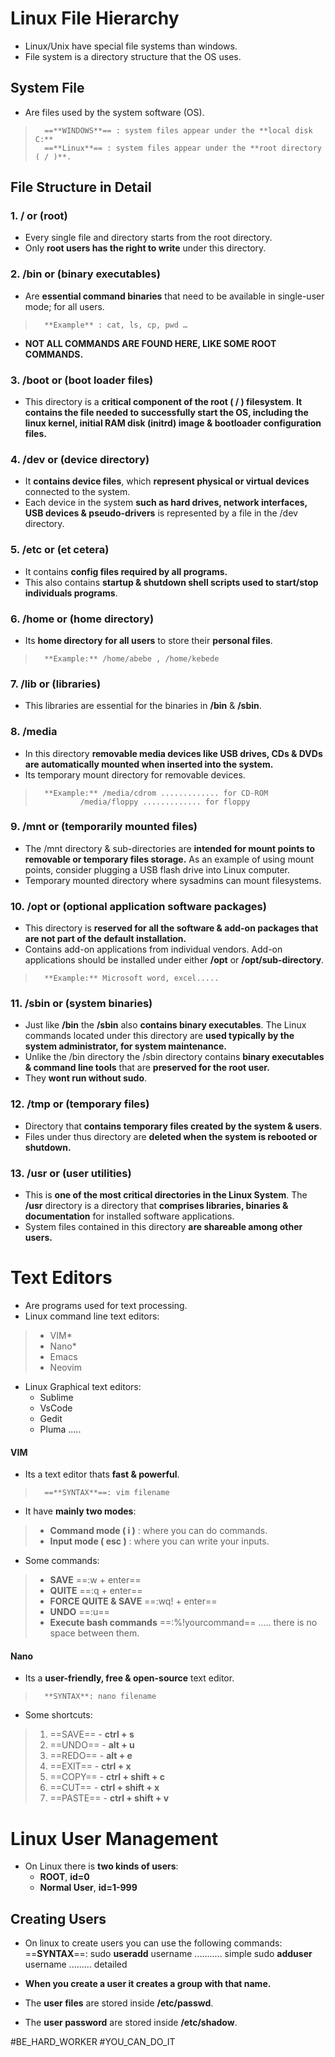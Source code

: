# Linux File Hierarchy
- Linux/Unix have special file systems than windows.
- File system is a directory structure that the OS uses.
## System File
- Are files used by the system software (OS).
> 		==**WINDOWS**== : system files appear under the **local disk C:**
> 		==**Linux**== : system files appear under the **root directory ( / )**.

## File Structure in Detail
### 1. / or (root)
- Every single file and directory starts from the root directory.
- Only **root users has the right to write** under this directory.

### 2. /bin or (binary executables)
- Are **essential command binaries** that need to be available in single-user mode; for all users.
> 		**Example** : cat, ls, cp, pwd …
- **NOT ALL COMMANDS ARE FOUND HERE, LIKE SOME ROOT COMMANDS.**

### 3. /boot or (boot loader files)
- This directory is a **critical component of the root ( / ) filesystem**. **It contains the file needed to successfully start the OS, including the linux kernel, initial RAM disk (initrd) image & bootloader configuration files.**

### 4. /dev or (device directory)
- It **contains device files**, which **represent physical or virtual devices** connected to the system.
- Each device in the system **such as hard drives, network interfaces, USB devices & pseudo-drivers** is represented by a file in the /dev directory.

### 5. /etc or (et cetera)
- It contains **config files required by all programs.**
- This also contains **startup & shutdown shell scripts used to start/stop individuals programs**.

### 6. /home or (home directory)
- Its **home directory for all users** to store their **personal files**.
> 		**Example:** /home/abebe , /home/kebede

### 7. /lib or (libraries)
- This libraries are essential for the binaries in **/bin** & **/sbin**.

### 8. /media
- In this directory **removable media devices like USB drives, CDs & DVDs are automatically mounted when inserted into the system.**
- Its temporary mount directory for removable devices.
> 		**Example:** /media/cdrom ............. for CD-ROM
> 				/media/floppy ............. for floppy

### 9. /mnt or (temporarily mounted files)
- The /mnt directory & sub-directories are **intended for mount points to removable or temporary files storage.** As an example of using mount points, consider plugging a USB flash drive into Linux computer.
- Temporary mounted directory where sysadmins can mount filesystems.

### 10. /opt or (optional application software packages)
- This directory is **reserved for all the software & add-on packages that are not part of the default installation.**
-  Contains add-on applications from individual vendors. Add-on applications should be installed under either **/opt** or **/opt/sub-directory**.
> 		**Example:** Microsoft word, excel.....

### 11. /sbin or (system binaries)
- Just like **/bin** the **/sbin** also **contains binary executables**. The Linux commands located under this directory are **used typically by the system administrator, for system maintenance.**
- Unlike the /bin directory the /sbin directory contains **binary executables & command line tools** that are **preserved for the root user.**
- They **wont run without sudo**.

### 12. /tmp or (temporary files)
- Directory that **contains temporary files created by the system & users**.
- Files under thus directory are **deleted when the system is rebooted or shutdown.**

### 13. /usr or (user utilities)
- This is **one of the most critical directories in the Linux System**. The **/usr** directory is a directory that **comprises libraries, binaries & documentation** for installed software applications.
- System files contained in this directory **are shareable among other users.**

# Text Editors
- Are programs used for text processing.
- Linux command line text editors:
> 	 - VIM*
> 	 - Nano*
> 	 - Emacs
> 	 - Neovim

- Linux Graphical text editors:
	- Sublime
	- VsCode
	- Gedit
	- Pluma .....

#### VIM
- Its a text editor thats **fast & powerful**. 	
> 		==**SYNTAX**==: vim filename

-  It have **mainly two modes**:
> 	- **Command mode ( i )** : where you can do commands.
> 	- **Input mode ( esc )** : where you can write your inputs.

- Some commands:
> 	- **SAVE** ==:w + enter==
> 	- **QUITE** ==:q + enter==
> 	- **FORCE QUITE & SAVE** ==:wq! + enter==
> 	- **UNDO** ==:u==
> 	- **Execute bash commands** ==:%!yourcommand== ..... there is no space between them.

#### Nano
- Its a **user-friendly, free & open-source** text editor.
> 		**SYNTAX**: nano filename

- Some shortcuts:
> 	1. ==SAVE==    - **ctrl + s**
> 	2. ==UNDO==  - **alt + u**
> 	3. ==REDO==   - **alt + e**
> 	4. ==EXIT==     - **ctrl + x**
> 	5. ==COPY==   - **ctrl + shift + c**
> 	6. ==CUT==     - **ctrl + shift + x**
> 	7. ==PASTE==  - **ctrl + shift + v** 


# Linux User Management
- On Linux there is **two kinds of users**:
	- **ROOT**, **id=0**
	- **Normal User**, **id=1-999**
## Creating Users
- On linux to create users you can use the following commands:
		==**SYNTAX**==: sudo **useradd** username ........... simple
			   sudo **adduser** username ......... detailed

- **When you create a user it creates a group with that name.**
- The **user files** are stored inside **/etc/passwd**.
- The **user password** are stored inside **/etc/shadow**.


#BE_HARD_WORKER
#YOU_CAN_DO_IT